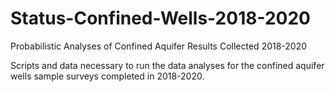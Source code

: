 # Status-Confined-Wells-2018-2020
Probabilistic Analyses of Confined Aquifer Results Collected 2018-2020

Scripts and data necessary to run the data analyses for the confined aquifer wells sample surveys completed in 2018-2020.

